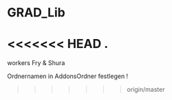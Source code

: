 # GRAD_Lib
<<<<<<< HEAD
.
=======
workers Fry & Shura

Ordnernamen in AddonsOrdner festlegen !

>>>>>>> origin/master
